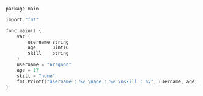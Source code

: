 ```c
package main

import "fmt"

func main() {
	var (
		username string
		age      uint16
		skill    string
	)
	username = "Arrgonn"
	age = 17
	skill = "none"
	fmt.Printf("username : %v \nage : %v \nskill : %v", username, age, skill)
}

```
<!--
**Arrgonn/Arrgonn** is a ✨ _special_ ✨ repository because its `README.md` (this file) appears on your GitHub profile.


